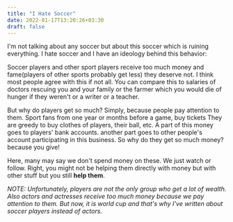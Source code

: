 ```yaml
---
title: "I Hate Soccer"
date: 2022-01-17T13:20:26+03:30
draft: false 
---
```


I'm not talking about any soccer but about this soccer which is ruining everything. I hate soccer and I have an ideology behind this behavior:

Soccer players and other sport players receive too much money and fame(players of other sports probably get less) they deserve not. I think most people agree with this if not all. You can compare this to salaries of doctors rescuing you and your family or the farmer which you would die of hunger if they weren't or a writer or a teacher.

But why do players get so much? Simply, because people pay attention to them. Sport fans from one year or months before a game, buy tickets They are greedy to buy clothes of players, their ball, etc. A part of this money goes to players' bank accounts. another part goes to other people's account participating in this business. So why do they get so much money? because you give!

Here, many may say we don't spend money on these. We just watch or follow. Right, you might not be helping them directly with money but with other stuff but you still **help them**.

*NOTE: Unfortunately, players are not the only group who get a lot of wealth. Also actors and actresses receive too much money because we pay attention to them. But now, it is world cup and that's why I've written about soccer players instead of actors.*
